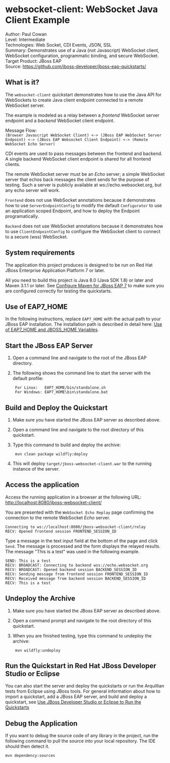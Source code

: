 websocket-client: WebSocket Java Client Example
===================
Author: Paul Cowan  
Level: Intermediate  
Technologies: Web Socket, CDI Events, JSON, SSL  
Summary: Demonstrates use of a Java (not Javascript) WebSocket client, WebSocket configuration, programmatic binding, and secure WebSocket.  
Target Product: JBoss EAP  
Source: <https://github.com/jboss-developer/jboss-eap-quickstarts/>  

What is it?
-----------

The `websocket-client` quickstart demonstrates how to use the Java API for WebSockets to create Java client endpoint connected to a remote WebSocket server.

The example is modeled as a relay between a *frontend* WebSocket server endpoint and a *backend* WebSocket client endpoint.

Message Flow:  
`(Browser Javascript WebSocket Client) <-> (JBoss EAP WebSocket Server Endpoint) <-> (JBoss EAP Websocket Client Endpoint) <-> (Remote WebSocket Echo Server)`

CDI events are used to pass messages between the frontend and backend. A single backend WebSocket client endpoint is shared for all frontend clients.

The remote WebSocket server must be an *Echo* server; a simple WebSocket server that echos back messages the client sends for the purpose of testing.  Such a server is publicly available at ws://echo.websocket.org, but any echo server will work.

`Frontend` does not use WebSocket annotations because it demonstrates how to use `ServerEndpointConfig` to modify the default `Configurator` to use an application scoped Endpoint, and how to deploy the Endpoint programatically.

`Backend` does not use WebSocket annotations because it demonstrates how to use `ClientEndpointConfig` to configure the WebSocket client to connect to a secure (wss) WebSocket. 

System requirements
-------------------

The application this project produces is designed to be run on Red Hat JBoss Enterprise Application Platform 7 or later. 

All you need to build this project is Java 8.0 (Java SDK 1.8) or later and Maven 3.1.1 or later. See [Configure Maven for JBoss EAP 7](https://github.com/jboss-developer/jboss-developer-shared-resources/blob/master/guides/CONFIGURE_MAVEN_JBOSS_EAP7.md#configure-maven-to-build-and-deploy-the-quickstarts) to make sure you are configured correctly for testing the quickstarts.


Use of EAP7_HOME
---------------

In the following instructions, replace `EAP7_HOME` with the actual path to your JBoss EAP installation. The installation path is described in detail here: [Use of EAP7_HOME and JBOSS_HOME Variables](https://github.com/jboss-developer/jboss-developer-shared-resources/blob/master/guides/USE_OF_EAP7_HOME.md#use-of-eap_home-and-jboss_home-variables).



Start the JBoss EAP Server
-------------------------

1. Open a command line and navigate to the root of the  JBoss EAP directory.
2. The following shows the command line to start the server with the default profile:

        For Linux:   EAP7_HOME/bin/standalone.sh
        For Windows: EAP7_HOME\bin\standalone.bat


Build and Deploy the Quickstart
-------------------------

1. Make sure you have started the JBoss EAP server as described above.
2. Open a command line and navigate to the root directory of this quickstart.
3. Type this command to build and deploy the archive:

        mvn clean package wildfly:deploy
4. This will deploy `target/jboss-websocket-client.war` to the running instance of the server.
 


Access the application
---------------------

Access the running application in a browser at the following URL:  <http://localhost:8080/jboss-websocket-client/>

You are presented with the `WebSocket Echo Replay` page confirming the connection to the remote WebSocket *Echo* server.

    Connecting to ws://localhost:8080/jboss-websocket-client/relay
    RECV: Opened frontend session FRONTEND_SESSION_ID 

Type a message in the text input field at the bottom of the page and click `Send`. The message is processed and the form displays the relayed results. The message "This is a test" was used in the following example.

    SEND: This is a test
    RECV: BROADCAST: Connecting to backend wss://echo.websocket.org
    RECV: BROADCAST: Opened backend session BACKEND_SESSION_ID
    RECV: Sending message from frontend session FRONTEND_SESSION_ID 
    RECV: Received message from backend session BACKEND_SESSION_ID
    RECV: This is a test 



Undeploy the Archive
--------------------

1. Make sure you have started the JBoss EAP server as described above.
2. Open a command prompt and navigate to the root directory of this quickstart.
3. When you are finished testing, type this command to undeploy the archive:

        mvn wildfly:undeploy


Run the Quickstart in Red Hat JBoss Developer Studio or Eclipse
-------------------------------------

You can also start the server and deploy the quickstarts or run the Arquillian tests from Eclipse using JBoss tools. For general information about how to import a quickstart, add a JBoss EAP server, and build and deploy a quickstart, see [Use JBoss Developer Studio or Eclipse to Run the Quickstarts](https://github.com/jboss-developer/jboss-developer-shared-resources/blob/master/guides/USE_JBDS.md#use-jboss-developer-studio-or-eclipse-to-run-the-quickstarts) 


Debug the Application
------------------------------------

If you want to debug the source code of any library in the project, run the following command to pull the source into your local repository. The IDE should then detect it.

    mvn dependency:sources


